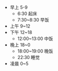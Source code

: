 - 早上 5-9
    - 6:30 起床
    - 7:30~8:30 早饭
- 上午 9~12
- 下午 12~18
    - 12:00~13:00 中饭
- 晚上 18~0
    - 18:00~19:00 晚饭
    - 22:30 睡觉
- 凌晨 0~5